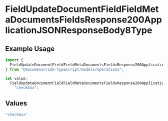 # FieldUpdateDocumentFieldFieldMetaDocumentsFieldsResponse200ApplicationJSONResponseBody8Type

## Example Usage

```typescript
import {
  FieldUpdateDocumentFieldFieldMetaDocumentsFieldsResponse200ApplicationJSONResponseBody8Type,
} from "@documenso/sdk-typescript/models/operations";

let value:
  FieldUpdateDocumentFieldFieldMetaDocumentsFieldsResponse200ApplicationJSONResponseBody8Type =
    "checkbox";
```

## Values

```typescript
"checkbox"
```